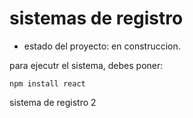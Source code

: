 <h1> sistemas de registro</h1>

- estado del proyecto: en construccion.

 para ejecutr el sistema, debes poner:

 ````npm install react````

sistema de registro 2

